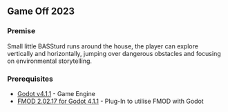 ## Game Off 2023

### Premise 
Small little BASSturd runs around the house, the player can explore vertically and horizontally, jumping over dangerous obstacles and focusing on environmental storytelling.
### Prerequisites
-  [Godot v4.1.1](https://godotengine.org/download/archive/4.1.1-stable/) - Game Engine
- [FMOD 2.02.17 for Godot 4.1.1](https://github.com/alessandrofama/fmod-for-godot/releases/tag/1.0-alpha4_fmod20217_godot4.1.1) - Plug-In to utilise FMOD with Godot